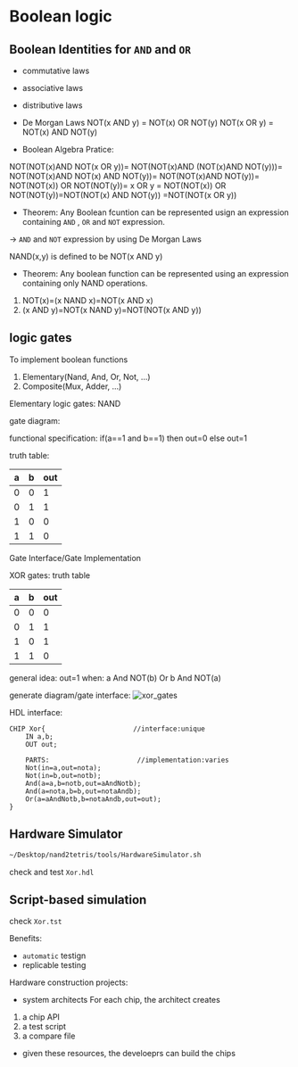 # Boolean logic

## Boolean Identities for `AND` and `OR`

* commutative laws
* associative laws
* distributive laws
* De Morgan Laws
NOT(x AND y) = NOT(x) OR NOT(y)
NOT(x OR y) = NOT(x) AND NOT(y)



* Boolean Algebra Pratice:

NOT(NOT(x)AND NOT(x OR y))=
NOT(NOT(x)AND (NOT(x)AND NOT(y)))=
NOT(NOT(x)AND NOT(x) AND NOT(y))=
NOT(NOT(x)AND NOT(y))=
NOT(NOT(x)) OR NOT(NOT(y))=
x OR y = NOT(NOT(x)) OR NOT(NOT(y))=NOT(NOT(x) AND NOT(y))
=NOT(NOT(x OR y))



* Theorem:
Any Boolean fcuntion can be represented usign an expression containing `AND` , `OR` and `NOT` expression.

-> `AND` and `NOT` expression by using De Morgan Laws  

NAND(x,y) is defined to be NOT(x AND y)

* Theorem:
Any boolean function can be represented using an expression containing only NAND operations.

1) NOT(x)=(x NAND x)=NOT(x AND x)
2) (x AND y)=NOT(x NAND y)=NOT(NOT(x AND y))

## logic gates

To implement boolean functions
1. Elementary(Nand, And, Or, Not, ...)
2. Composite(Mux, Adder, ...)


Elementary logic gates: NAND

gate diagram:

functional specification: 
if(a==1 and b==1)
then out=0 else out=1

truth table:

| a | b |out|
|---|---|---|
| 0 | 0 | 1 |  
| 0 | 1 | 1 |   
| 1 | 0 | 0 |
| 1 | 1 | 0 |

Gate Interface/Gate Implementation


XOR gates:
truth table

| a | b |out|
|---|---|---|
| 0 | 0 | 0 |  
| 0 | 1 | 1 |   
| 1 | 0 | 1 |
| 1 | 1 | 0 |

general idea:
out=1 when:
a And NOT(b)
Or
b And NOT(a)

generate diagram/gate interface:
![xor_gates]()


HDL interface:
```hdl
CHIP Xor{                      //interface:unique
	IN a,b;
	OUT out;

	PARTS:						//implementation:varies
	Not(in=a,out=nota);
	Not(in=b,out=notb);
	And(a=a,b=notb,out=aAndNotb);
	And(a=nota,b=b,out=notaAndb);
	Or(a=aAndNotb,b=notaAndb,out=out); 
}
```

## Hardware Simulator
```bash
~/Desktop/nand2tetris/tools/HardwareSimulator.sh
```
check and test `Xor.hdl`

## Script-based simulation

check `Xor.tst`

Benefits:
* `automatic` testign
* replicable testing

Hardware construction projects:

* system architects
For each chip, the architect creates
1. a chip API
2. a test script
3. a compare file

* given these resources, the develoeprs can build the chips



